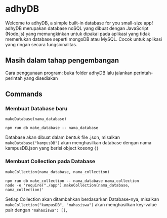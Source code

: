 # adhyDB
Welcome to adhyDB, a simple built-in database for you small-size app! adhyDB merupakan database noSQL yang dibuat dengan JavaScript (Node.js) yang memungkinkan untuk dipakai pada aplikasi yang tidak memerlukan database seperti mongoDB atau MySQL. Cocok untuk aplikasi yang ringan secara fungsionalitas.

## Masih dalam tahap pengembangan
Cara penggunaan program: buka folder adhyDB lalu jalankan perintah-perintah yang disediakan

## Commands
### Membuat Database baru
<code>makeDatabase(nama_database)</code>
```
npm run db make_database -- nama_database
```
Database akan dibuat dalam bentuk file .json, misalkan <code>makeDatabase("kampusDB")</code> akan menghasilkan database dengan nama kampusDB.json yang berisi object kosong <code>{}</code>

### Membuat Collection pada Database
<code>makeCollection(nama_database, nama_collection)</code>
```
npm run db make_collection -- nama_database nama_collection
node -e 'require("./app").makeCollection(nama_database, nama_collection)'
```
Setiap Collection akan ditambahkan berdasarkan Database-nya, misalkan <code>makeCollection("kampusDB", "mahasiswa")</code> akan menghasilkan key-value pair dengan <code>"mahasiswa": [],</code>